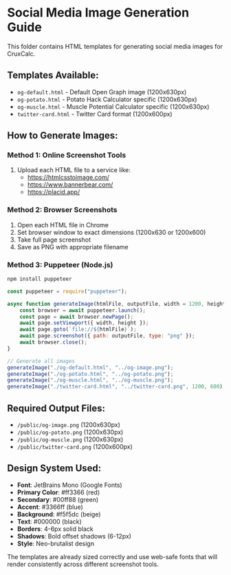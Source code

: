 # Social Media Image Generation Guide

This folder contains HTML templates for generating social media images for CruxCalc.

## Templates Available:

- `og-default.html` - Default Open Graph image (1200x630px)
- `og-potato.html` - Potato Hack Calculator specific (1200x630px)
- `og-muscle.html` - Muscle Potential Calculator specific (1200x630px)
- `twitter-card.html` - Twitter Card format (1200x600px)

## How to Generate Images:

### Method 1: Online Screenshot Tools

1. Upload each HTML file to a service like:
   - https://htmlcsstoimage.com/
   - https://www.bannerbear.com/
   - https://placid.app/

### Method 2: Browser Screenshots

1. Open each HTML file in Chrome
2. Set browser window to exact dimensions (1200x630 or 1200x600)
3. Take full page screenshot
4. Save as PNG with appropriate filename

### Method 3: Puppeteer (Node.js)

```bash
npm install puppeteer
```

```javascript
const puppeteer = require("puppeteer");

async function generateImage(htmlFile, outputFile, width = 1200, height = 630) {
	const browser = await puppeteer.launch();
	const page = await browser.newPage();
	await page.setViewport({ width, height });
	await page.goto(`file://${htmlFile}`);
	await page.screenshot({ path: outputFile, type: "png" });
	await browser.close();
}

// Generate all images
generateImage("./og-default.html", "../og-image.png");
generateImage("./og-potato.html", "../og-potato.png");
generateImage("./og-muscle.html", "../og-muscle.png");
generateImage("./twitter-card.html", "../twitter-card.png", 1200, 600);
```

## Required Output Files:

- `/public/og-image.png` (1200x630px)
- `/public/og-potato.png` (1200x630px)
- `/public/og-muscle.png` (1200x630px)
- `/public/twitter-card.png` (1200x600px)

## Design System Used:

- **Font**: JetBrains Mono (Google Fonts)
- **Primary Color**: #ff3366 (red)
- **Secondary**: #00ff88 (green)
- **Accent**: #3366ff (blue)
- **Background**: #f5f5dc (beige)
- **Text**: #000000 (black)
- **Borders**: 4-6px solid black
- **Shadows**: Bold offset shadows (6-12px)
- **Style**: Neo-brutalist design

The templates are already sized correctly and use web-safe fonts that will render consistently across different screenshot tools.
